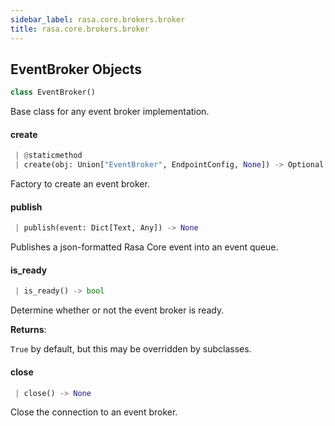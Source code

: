 ```yaml
---
sidebar_label: rasa.core.brokers.broker
title: rasa.core.brokers.broker
---
```


## EventBroker Objects

```python
class EventBroker()
```

Base class for any event broker implementation.

#### create

```python
 | @staticmethod
 | create(obj: Union["EventBroker", EndpointConfig, None]) -> Optional["EventBroker"]
```

Factory to create an event broker.

#### publish

```python
 | publish(event: Dict[Text, Any]) -> None
```

Publishes a json-formatted Rasa Core event into an event queue.

#### is\_ready

```python
 | is_ready() -> bool
```

Determine whether or not the event broker is ready.

**Returns**:

  `True` by default, but this may be overridden by subclasses.

#### close

```python
 | close() -> None
```

Close the connection to an event broker.

